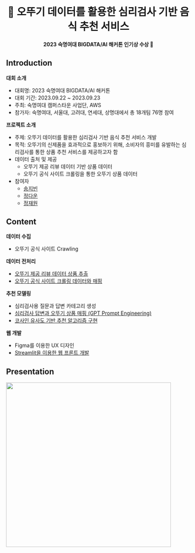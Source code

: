 <h1 align="center"> 🍅 오뚜기 데이터를 활용한 심리검사 기반 음식 추천 서비스 </h1>
<h4 align="center"> 2023 숙명여대 BIGDATA/AI 해커톤 인기상 수상 🏅 </h4>

## Introduction
**대회 소개**
- 대회명: 2023 숙명여대 BIGDATA/AI 해커톤
- 대회 기간: 2023.09.22 ~ 2023.09.23
- 주최: 숙명여대 캠퍼스타운 사업단, AWS
- 참가자: 숙명여대, 서울대, 고려대, 연세대, 상명대에서 총 18개팀 76명 참여

**프로젝트 소개**
- 주제: 오뚜기 데이터를 활용한 심리검사 기반 음식 추천 서비스 개발 
- 목적: 오뚜기의 신제품을 효과적으로 홍보하기 위해, 소비자의 흥미를 유발하는 심리검사를 통한 상품 추천 서비스를 제공하고자 함 
- 데이터 출처 및 제공
    - 오뚜기 제공 리뷰 데이터 기반 상품 데이터
    - 오뚜기 공식 사이트 크롤링을 통한 오뚜기 상품 데이터
- 참여자
    - [송지빈](https://github.com/jibin86)
    - [정다운](https://github.com/daunJJ)
    - [정재원](https://github.com/havehill) 

## Content 
**데이터 수집** 
- 오뚜기 공식 사이트 Crawling

**데이터 전처리**
- [오뚜기 제공 리뷰 데이터 상품 추출](https://github.com/daunJJ/Streamlit_Hackathon/blob/main/Code_Analysis/ottogi_sales_EDA.ipynb)
- [오뚜기 공식 사이트 크롤링 데이터와 매핑](https://github.com/daunJJ/Streamlit_Hackathon/blob/main/Code_Analysis/ottogi_crawling_EDA.ipynb)

**추천 모델링**
- 심리검사용 질문과 답변 카테고리 생성
- [심리검사 답변과 오뚜기 상품 매핑 (GPT Prompt Engineering)](https://github.com/daunJJ/Streamlit_Hackathon/blob/main/Code_Analysis/Categorize_PromptEngineering.ipynb)
- [코사인 유사도 기반 추천 알고리즘 구현 ](https://github.com/daunJJ/Streamlit_Hackathon/blob/main/Code_Analysis/similarity_recommend.ipynb)

**웹 개발**
- Figma를 이용한 UX 디자인
- [Streamlit을 이용한 웹 프론트 개발](https://github.com/daunJJ/Streamlit_Hackathon/blob/main/Code_Web/streamlit_web.py)

## Presentation
[<img src="https://github.com/daunJJ/Streamlit_Hackathon/assets/109944763/a77acb84-040d-42c3-81c7-9e929b8833b4" width="450"/>](https://github.com/daunJJ/Streamlit_Hackathon/blob/main/Presentation/Streamlit%ED%95%B4%EC%BB%A4%ED%86%A4_%EC%98%81%EC%83%81%EC%A0%9C%EC%99%B8.pdf)
